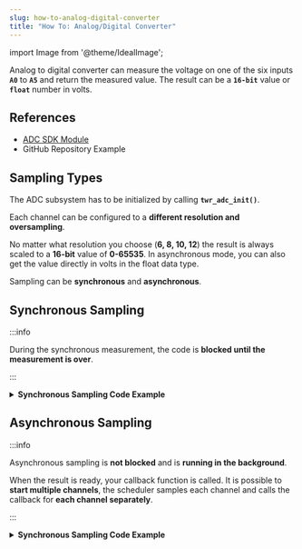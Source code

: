 ```yaml
---
slug: how-to-analog-digital-converter
title: "How To: Analog/Digital Converter"
---
```

import Image from '@theme/IdealImage';

Analog to digital converter can measure the voltage on one of the six inputs **`A0`** to **`A5`** and return the measured value. The result can be a **`16-bit`** value or **`float`** number in volts.

## References
- [ADC SDK Module](https://sdk.hardwario.com/group__twr__adc.html)
- GitHub Repository Example

## Sampling Types

The ADC subsystem has to be initialized by calling **`twr_adc_init()`**.

Each channel can be configured to a **different resolution and oversampling**.

No matter what resolution you choose (**6, 8, 10, 12**) the result is always scaled to a **16-bit** value of **0-65535**.
In asynchronous mode, you can also get the value directly in volts in the float data type.

Sampling can be **synchronous** and **asynchronous**.

## Synchronous Sampling

:::info

  During the synchronous measurement, the code is **blocked until the measurement is over**.

:::

<details><summary><b>Synchronous Sampling Code Example</b></summary>
<p>

  ```c showLineNumbers
  #include <application.h>

  void application_init(void)
  {
      twr_log_init(TWR_LOG_LEVEL_DEBUG, TWR_LOG_TIMESTAMP_OFF);

      twr_adc_init();
  }

  void application_task()
  {
      uint16_t adc;

      twr_adc_get_value(TWR_ADC_CHANNEL_A2, &adc);
      twr_log_debug("%d", adc);

      twr_scheduler_plan_current_relative(200);
  }
  ```

</p>
</details>

## Asynchronous Sampling

:::info

  Asynchronous sampling is **not blocked** and is **running in the background**.

  When the result is ready, your callback function is called. It is possible to **start multiple channels**, the scheduler samples each channel and calls the callback for **each channel separately**.

:::

<details><summary><b>Synchronous Sampling Code Example</b></summary>
<p>

  ```c showLineNumbers
  #include <application.h>

  static void _adc_event_handler(twr_adc_channel_t channel, twr_adc_event_t event, void *param)
  {
      (void) channel;
      (void) param;

      if (event == TWR_ADC_EVENT_DONE)
      {
          uint16_t adc;
          twr_adc_async_get_value(TWR_ADC_CHANNEL_A2, &adc);
          twr_log_debug("%d", adc);

          float voltage;
          twr_adc_get_result_voltage(TWR_ADC_CHANNEL_A2, &voltage);
          twr_log_debug("%f", voltage);
      }
  }

  void application_init(void)
  {
      twr_log_init(TWR_LOG_LEVEL_DEBUG, TWR_LOG_TIMESTAMP_OFF);

      twr_adc_init();
      twr_adc_set_event_handler(TWR_ADC_CHANNEL_A2, _adc_event_handler, NULL);
      twr_adc_resolution_set(TWR_ADC_CHANNEL_A2, TWR_ADC_RESOLUTION_12_BIT);
      twr_adc_oversampling_set(TWR_ADC_CHANNEL_A2, TWR_ADC_OVERSAMPLING_256);
  }

  void application_task()
  {
      twr_adc_async_measure(TWR_ADC_CHANNEL_A2);

      twr_scheduler_plan_current_relative(200);
  }
  ```

</p>
</details>
